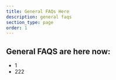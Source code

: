 ```yaml
---
title: General FAQs Here
description: general faqs
section_type: page
order: 1
---
```

## General FAQS are here now:

* 1
* 222

